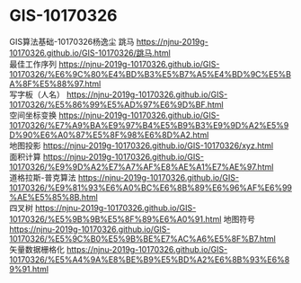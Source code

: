 # GIS-10170326
GIS算法基础-10170326杨逸尘
跳马  https://njnu-2019g-10170326.github.io/GIS-10170326/跳马.html  
最佳工作序列  https://njnu-2019g-10170326.github.io/GIS-10170326/%E6%9C%80%E4%BD%B3%E5%B7%A5%E4%BD%9C%E5%BA%8F%E5%88%97.html  
写字板（人名） https://njnu-2019g-10170326.github.io/GIS-10170326/%E5%86%99%E5%AD%97%E6%9D%BF.html  
空间坐标变换  https://njnu-2019g-10170326.github.io/GIS-10170326/%E7%A9%BA%E9%97%B4%E5%B9%B3%E9%9D%A2%E5%9D%90%E6%A0%87%E5%8F%98%E6%8D%A2.html  
地图投影  https://njnu-2019g-10170326.github.io/GIS-10170326/xyz.html  
面积计算  https://njnu-2019g-10170326.github.io/GIS-10170326/%E9%9D%A2%E7%A7%AF%E8%AE%A1%E7%AE%97.html  
道格拉斯-普克算法  https://njnu-2019g-10170326.github.io/GIS-10170326/%E9%81%93%E6%A0%BC%E6%8B%89%E6%96%AF%E6%99%AE%E5%85%8B.html  
四叉树  https://njnu-2019g-10170326.github.io/GIS-10170326/%E5%9B%9B%E5%8F%89%E6%A0%91.html
地图符号  https://njnu-2019g-10170326.github.io/GIS-10170326/%E5%9C%B0%E5%9B%BE%E7%AC%A6%E5%8F%B7.html  
矢量数据栅格化  https://njnu-2019g-10170326.github.io/GIS-10170326/%E5%A4%9A%E8%BE%B9%E5%BD%A2%E6%8B%93%E6%89%91.html
